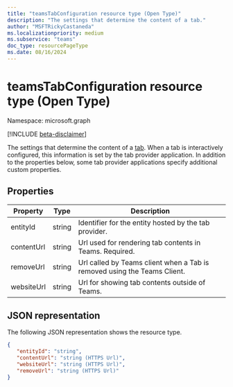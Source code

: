 ```yaml
---
title: "teamsTabConfiguration resource type (Open Type)"
description: "The settings that determine the content of a tab."
author: "MSFTRickyCastaneda"
ms.localizationpriority: medium
ms.subservice: "teams"
doc_type: resourcePageType
ms.date: 08/16/2024
---
```


# teamsTabConfiguration resource type (Open Type)

Namespace: microsoft.graph

[!INCLUDE [beta-disclaimer](../../includes/beta-disclaimer.md)]

The settings that determine the content of a [tab](teamstab.md).
When a tab is interactively configured, this information is set by the tab provider application.
In addition to the properties below, some tab provider applications specify additional custom properties.

## Properties

|Property|Type|Description|
|-|-|-|
|  entityId   |   string |  Identifier for the entity hosted by the tab provider.     |
|  contentUrl |   string |  Url used for rendering tab contents in Teams. Required.    |
|  removeUrl  |   string |  Url called by Teams client when a Tab is removed using the Teams Client.     |
|  websiteUrl |   string |  Url for showing tab contents outside of Teams.     |

## JSON representation

The following JSON representation shows the resource type.
<!-- {
  "blockType": "resource",
  "@odata.type": "microsoft.graph.teamsTabConfiguration"
}-->

```json
{
   "entityId": "string",
   "contentUrl": "string (HTTPS Url)",
   "websiteUrl": "string (HTTPS Url)",
   "removeUrl": "string (HTTPS Url)"  
}
```
<!-- uuid: 8fcb5dbc-d5aa-4681-8e31-b001d5168d79
2015-10-25 14:57:30 UTC -->
<!--
{
  "type": "#page.annotation",
  "description": "teamsTabConfiguration complex type (Open Type)",
  "keywords": "",
  "section": "documentation",
  "tocPath": "",
  "suppressions": []
}
-->


